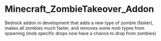 # Minecraft_ZombieTakeover_Addon
Bedrock addon in development that adds a new type of zombie (faster), makes all zombies much faster, and removes some mob types from spawning (mob specific drops now have a chance to drop from zombies)
